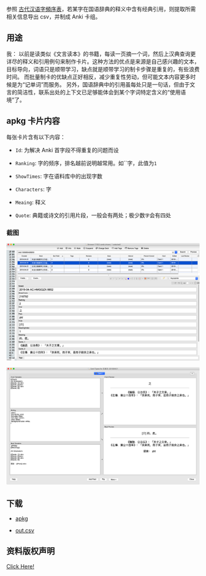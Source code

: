 参照 [古代汉语字頻序表](http://corpus.zhonghuayuwen.org/resources.aspx)，若某字在国语辞典的释义中含有经典引用，则提取所需相关信息导出 csv，并制成 Anki 卡组。

## 用途
我：
以前是读类似《文言读本》的书籍，每读一页摘一个词，然后上汉典查询更详尽的释义和引用例句来制作卡片。这种方法的优点是来源是自己感兴趣的文本，目标导向，词语只是顺带学习，缺点就是顺带学习的制卡步骤是重复的，有些浪费时间。
而批量制卡的优缺点正好相反，减少重复性劳动，但可能文本内容更多时候是为“记单词”而服务。
另外，国语辞典中的引用虽每处只是一句话，但由于文言的简洁性，联系出处的上下文已足够能体会到某个字词特定含义的“使用语境”了。

## apkg 卡片内容

每张卡片含有以下内容：

* `Id`: 为解决 Anki 首字段不得重复的问题而设

* `Ranking`: 字的频序，排名越前说明越常用。如``字，此值为`1`

* `ShowTimes`: 字在语料库中的出现字数

* `Characters`: 字

* `Meaing`: 释义

* `Quote`: 典籍或诗文的引用片段，一般会有两处；极少数`字`会有四处

### 截图

![](screenshots/anki_browser.jpg)

![](screenshots/anki_card.jpg)


## 下载
* [apkg](https://github.com/hmgqzx/Practical_Pet_Projects/tree/master/Scraper/%E6%96%87%E8%A8%80%E6%96%87%E9%AB%98%E9%A2%91%E5%AD%97%E5%BA%93/apkg)

* [out.csv](https://github.com/hmgqzx/Practical_Pet_Projects/tree/master/Scraper/%E6%96%87%E8%A8%80%E6%96%87%E9%AB%98%E9%A2%91%E5%AD%97%E5%BA%93/data)

## 资料版权声明
[Click Here!](https://github.com/hmgqzx/Practical_Pet_Projects/tree/master/Scraper/%E6%96%87%E8%A8%80%E6%96%87%E9%AB%98%E9%A2%91%E5%AD%97%E5%BA%93/data)
